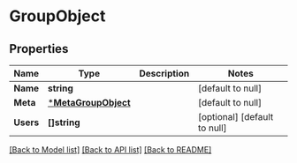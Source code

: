 # GroupObject

## Properties
Name | Type | Description | Notes
------------ | ------------- | ------------- | -------------
**Name** | **string** |  | [default to null]
**Meta** | [***MetaGroupObject**](_metaGroupObject.md) |  | [default to null]
**Users** | **[]string** |  | [optional] [default to null]

[[Back to Model list]](../README.md#documentation-for-models) [[Back to API list]](../README.md#documentation-for-api-endpoints) [[Back to README]](../README.md)


